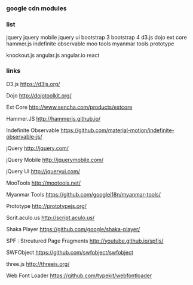 ### google cdn modules

### list
jquery
jquery mobile
jquery ui
bootstrap 3
bootstrap 4
d3.js
dojo
ext core
hammer.js
indefinite observable
moo tools
myanmar tools
prototype

knockout.js
angular.js
angular.io
react

### links

D3.js
https://d3js.org/
<script src="https://ajax.googleapis.com/ajax/libs/d3js/5.7.0/d3.min.js"></script>

Dojo
http://dojotoolkit.org/
<script src="https://ajax.googleapis.com/ajax/libs/dojo/1.13.0/dojo/dojo.js"></script>

Ext Core
http://www.sencha.com/products/extcore
<script src="https://ajax.googleapis.com/ajax/libs/ext-core/3.1.0/ext-core.js"></script>

Hammer.JS
http://hammerjs.github.io/
<script src="https://ajax.googleapis.com/ajax/libs/hammerjs/2.0.8/hammer.min.js"></script>

Indefinite Observable
https://github.com/material-motion/indefinite-observable-js/
<script src="https://ajax.googleapis.com/ajax/libs/indefinite-observable/1.0.1/indefinite-observable.js"></script>

jQuery
http://jquery.com/
<script src="https://ajax.googleapis.com/ajax/libs/jquery/1.12.4/jquery.min.js"></script>
<script src="https://ajax.googleapis.com/ajax/libs/jquery/2.2.4/jquery.min.js"></script>
<script src="https://ajax.googleapis.com/ajax/libs/jquery/3.3.1/jquery.min.js"></script>

jQuery Mobile
http://jquerymobile.com/
<link rel="stylesheet" href="https://ajax.googleapis.com/ajax/libs/jquerymobile/1.4.5/jquery.mobile.min.css">
<script src="https://ajax.googleapis.com/ajax/libs/jquerymobile/1.4.5/jquery.mobile.min.js"></script>

jQuery UI
http://jqueryui.com/
<link rel="stylesheet" href="https://ajax.googleapis.com/ajax/libs/jqueryui/1.12.1/themes/smoothness/jquery-ui.css">
<script src="https://ajax.googleapis.com/ajax/libs/jqueryui/1.12.1/jquery-ui.min.js"></script>

MooTools
http://mootools.net/
<script src="https://ajax.googleapis.com/ajax/libs/mootools/1.6.0/mootools.min.js"></script>

Myanmar Tools
https://github.com/googlei18n/myanmar-tools/
<script src="https://ajax.googleapis.com/ajax/libs/myanmar-tools/1.1.0/zawgyi_detector.min.js"></script>
<script src="https://ajax.googleapis.com/ajax/libs/myanmar-tools/1.1.0/zawgyi_converter.min.js"></script>

Prototype
http://prototypejs.org/
<script src="https://ajax.googleapis.com/ajax/libs/prototype/1.7.3.0/prototype.js"></script>

Scrit.aculo.us
http://script.aculo.us/
<script src="https://ajax.googleapis.com/ajax/libs/scriptaculous/1.9.0/scriptaculous.js"></script>

Shaka Player
https://github.com/google/shaka-player/
<script src="https://ajax.googleapis.com/ajax/libs/shaka-player/2.4.5/shaka-player.compiled.js"></script>

SPF : Strcutured Page Fragments
http://youtube.github.io/spfjs/
<script src="https://ajax.googleapis.com/ajax/libs/spf/2.4.0/spf.js"></script>

SWFObject
https://github.com/swfobject/swfobject
<script src="https://ajax.googleapis.com/ajax/libs/swfobject/2.2/swfobject.js"></script>

three.js
http://threejs.org/
<script src="https://ajax.googleapis.com/ajax/libs/threejs/r84/three.min.js"></script>

Web Font Loader
https://github.com/typekit/webfontloader
<script src="https://ajax.googleapis.com/ajax/libs/webfont/1.6.26/webfont.js"></script>
